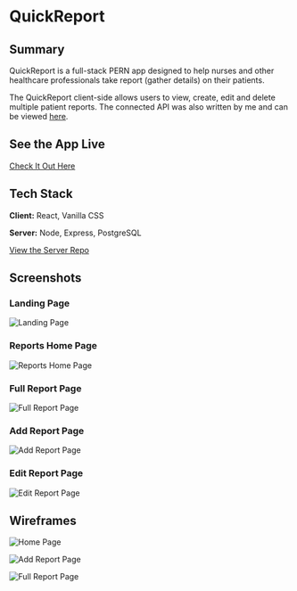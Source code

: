 # QuickReport

## Summary

QuickReport is a full-stack PERN app designed to help nurses and other healthcare professionals take report (gather details) on their patients.

The QuickReport client-side allows users to view, create, edit and delete multiple patient reports. The connected API was also written by me and can be viewed [here](https://github.com/SabrinaSides/quick-report-api).

## See the App Live

[Check It Out Here](https://quick-report-client.vercel.app/)

## Tech Stack

**Client:** React, Vanilla CSS

**Server:** Node, Express, PostgreSQL

[View the Server Repo](https://github.com/SabrinaSides/quick-report-api)

## Screenshots

### Landing Page

![Landing Page](src/screenshots/LandingPage.png)

### Reports Home Page

![Reports Home Page](src/screenshots/ReportHome.png)

### Full Report Page

![Full Report Page](src/screenshots/ViewFullReport.png)

### Add Report Page

![Add Report Page](src/screenshots/AddReport.png)

### Edit Report Page

![Edit Report Page](src/screenshots/EditReport.png)

## Wireframes

![Home Page](src/screenshots/WireframeHomePage.png)

![Add Report Page](src/screenshots/WireframeNewReport.png)

![Full Report Page](src/screenshots/WireframeReportPage.png)

